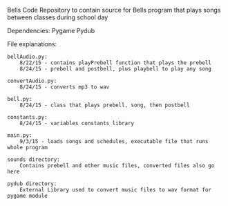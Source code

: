 Bells Code
Repository to contain source for Bells program that plays songs between classes during school day

Dependencies:
    Pygame
    Pydub
    

File explanations:

    bellAudio.py:
        8/22/15 - contains playPrebell function that plays the prebell
        8/24/15 - prebell and postbell, plus playbell to play any song
    
    convertAudio.py:
        8/24/15 - converts mp3 to wav
        
    bell.py:
        8/24/15 - class that plays prebell, song, then postbell
    
    constants.py:
        8/24/15 - variables constants library
    
    main.py:
        9/3/15 - loads songs and schedules, executable file that runs whole program

    sounds directory:
        Contains prebell and other music files, converted files also go here
    
    pydub directory:
        External Library used to convert music files to wav format for pygame module

